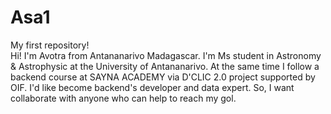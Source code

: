 # Asa1
My first repository!
<br>
Hi! I'm Avotra from Antananarivo Madagascar.
I'm Ms student in Astronomy & Astrophysic at the University of Antananarivo.
At the same time I follow a backend course at SAYNA ACADEMY via D'CLIC 2.0 project supported by OIF.
I'd like become backend's developer and data expert.
So, I want collaborate with anyone who can help to reach my gol.
